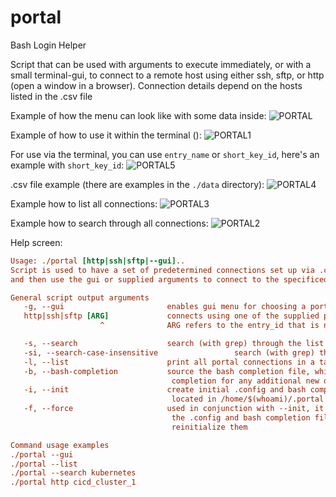 # portal
Bash Login Helper

Script that can be used with arguments to execute immediately, or with a small terminal-gui, to connect to a remote host using either ssh, sftp, or http (open a window in a browser). Connection details depend on the hosts listed in the .csv file

Example of how the menu can look like with some data inside:
![PORTAL](https://user-images.githubusercontent.com/12296614/235867351-4d4d59ef-c20f-47bf-b263-160924065265.png)

Example of how to use it within the terminal ():
![PORTAL1](https://user-images.githubusercontent.com/12296614/235867433-fd1c61fa-519e-4f91-b8b3-cae9844f486b.png)

For use via the terminal, you can use `entry_name` or `short_key_id`, here's an example with `short_key_id`:
![PORTAL5](https://user-images.githubusercontent.com/12296614/235870171-f73fb92f-a83f-4f19-b31a-ed2f2f151d37.png)

.csv file example (there are examples in the `./data` directory):
![PORTAL4](https://user-images.githubusercontent.com/12296614/235868774-497919e6-a56d-454c-ad2e-8ddd4dc30d0b.png)

Example how to list all connections:
![PORTAL3](https://user-images.githubusercontent.com/12296614/235868832-49cd05e0-baa1-41e5-a9cc-3ed2d6e52368.png)

Example how to search through all connections:
![PORTAL2](https://user-images.githubusercontent.com/12296614/235868945-67cd5703-35bc-4de6-838d-1804e19e3a44.png)


Help screen:
```ini
Usage: ./portal [http|ssh|sftp|--gui]..
Script is used to have a set of predetermined connections set up via .csv files, 
and then use the gui or supplied arguments to connect to the specificed connections.

General script output arguments
   -g, --gui                       enables gui menu for choosing a portal connection
   http|ssh|sftp [ARG]             connects using one of the supplied protocols
                    ^              ARG refers to the entry_id that is needed for a connection

   -s, --search                    search (with grep) through the list of existing connections
   -si, --search-case-insensitive                 search (with grep) through the list of existing connections
   -l, --list                      print all portal connections in a table onto stdout
   -b, --bash-completion           source the bash completion file, which updates the bash
                                    completion for any additional new data in the .csv files
   -i, --init                      create initial .config and bash completion file (by default
                                    located in /home/$(whoami)/.portal directory)
   -f, --force                     used in conjunction with --init, it forces an overwrite of
                                    the .config and bash completion files, in other words
                                    reinitialize them

Command usage examples
./portal --gui
./portal --list
./portal --search kubernetes
./portal http cicd_cluster_1
```
